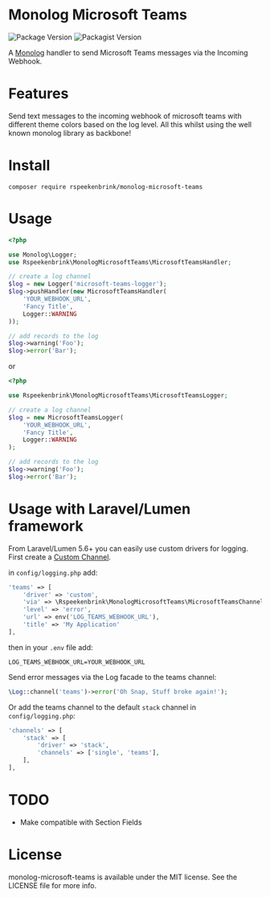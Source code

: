 # Monolog Microsoft Teams
![Package Version](https://img.shields.io/badge/Version-1.0.0-brightgreen.svg)
![Packagist Version](https://img.shields.io/packagist/v/rspeekenbrink/monolog-microsoft-teams.svg)

A [Monolog](https://github.com/Seldaek/monolog) handler to send Microsoft Teams messages via the Incoming Webhook.

# Features
Send text messages to the incoming webhook of microsoft teams with different theme colors based on the log level. All this whilst using the well known monolog library as backbone!

# Install
```
composer require rspeekenbrink/monolog-microsoft-teams
```

# Usage
```php
<?php

use Monolog\Logger;
use Rspeekenbrink\MonologMicrosoftTeams\MicrosoftTeamsHandler;

// create a log channel
$log = new Logger('microsoft-teams-logger');
$log->pushHandler(new MicrosoftTeamsHandler(
    'YOUR_WEBHOOK_URL',
    'Fancy Title',
    Logger::WARNING
));

// add records to the log
$log->warning('Foo');
$log->error('Bar');
```

or

```php
<?php

use Rspeekenbrink\MonologMicrosoftTeams\MicrosoftTeamsLogger;

// create a log channel
$log = new MicrosoftTeamsLogger(
    'YOUR_WEBHOOK_URL',
    'Fancy Title',
    Logger::WARNING
);

// add records to the log
$log->warning('Foo');
$log->error('Bar');
```

# Usage with Laravel/Lumen framework
From Laravel/Lumen 5.6+ you can easily use custom drivers for logging. First create a [Custom Channel](https://laravel.com/docs/master/logging#creating-custom-channels).

in `config/logging.php` add:

```php
'teams' => [
    'driver' => 'custom',
    'via' => \Rspeekenbrink\MonologMicrosoftTeams\MicrosoftTeamsChannel::class,
    'level' => 'error',
    'url' => env('LOG_TEAMS_WEBHOOK_URL'),
    'title' => 'My Application'
],
```

then in your `.env` file add:

```env
LOG_TEAMS_WEBHOOK_URL=YOUR_WEBHOOK_URL
```

Send error messages via the Log facade to the teams channel:
```php
\Log::channel('teams')->error('Oh Snap, Stuff broke again!');
```

Or add the teams channel to the default `stack` channel in `config/logging.php`:
```php
'channels' => [
    'stack' => [
        'driver' => 'stack',
        'channels' => ['single', 'teams'],
    ],
],
```

# TODO
- Make compatible with Section Fields

# License
monolog-microsoft-teams is available under the MIT license. See the LICENSE file for more info.
